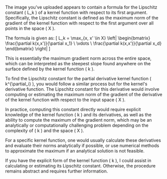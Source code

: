 The image you've uploaded appears to contain a formula for the Lipschitz constant \( L_k \) of a kernel function with respect to its first argument. Specifically, the Lipschitz constant is defined as the maximum norm of the gradient of the kernel function with respect to the first argument over all points in the space \( X \).

The formula is given as:
\[ L_k = \max_{x, x' \in X} \left\| \begin{bmatrix} \frac{\partial k(x,x')}{\partial x_1} \\ \vdots \\ \frac{\partial k(x,x')}{\partial x_d} \end{bmatrix} \right\| \]

This is essentially the maximum gradient norm across the entire space, which can be interpreted as the steepest slope found anywhere on the surface defined by the kernel function \( k \).

To find the Lipschitz constant for the partial derivative kernel function \( k^{\partial_i} \), you would follow a similar process but for the kernel's derivative function. The Lipschitz constant for this derivative would involve computing or estimating the maximum norm of the gradient of the derivative of the kernel function with respect to the input space \( X \).

In practice, computing this constant directly would require explicit knowledge of the kernel function \( k \) and its derivatives, as well as the ability to compute the maximum of the gradient norm, which may be an analytically or computationally challenging problem depending on the complexity of \( k \) and the space \( X \).

For a specific kernel function, one would usually calculate these derivatives and evaluate their norms analytically if possible, or use numerical methods to approximate the maximum if an analytical solution is not feasible.

If you have the explicit form of the kernel function \( k \), I could assist in calculating or estimating its Lipschitz constant. Otherwise, the procedure remains abstract and requires further information.